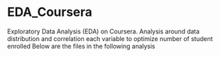 # EDA_Coursera
Exploratory Data Analysis (EDA) on Coursera. Analysis around data distribution and correlation each variable to optimize number of student enrolled
Below are the files in the following analysis
